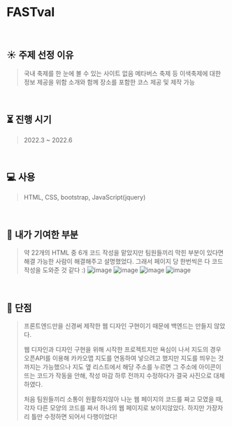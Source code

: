# FASTval

</br>

## :sunny: 주제 선정 이유
> 국내 축제를 한 눈에 볼 수 있는 사이트 없음
> 메타버스 축제 등 이색축제에 대한 정보 제공을 위함
> 소개와 함께 장소를 포함한 코스 제공 및 제작 가능

</br>

## :hourglass_flowing_sand: 진행 시기
> 2022.3 ~ 2022.6

</br>

## :computer: 사용
>HTML, CSS, bootstrap, JavaScript(jquery)

</br>

## :baby_chick: 내가 기여한 부분
> 약 22개의 HTML 중 6개 코드 작성을 맡았지만 팀원들끼리 막힌 부분이 있다면 해결 가능한 사람이 해결해주고 설명했었다.
> 그래서 페이지 당 한번씩은 다 코드 작성을 도와준 것 같다 :) 
> ![image](https://user-images.githubusercontent.com/127528582/224553664-fb460f2c-e4d3-4af2-b72c-42b512d69a56.png)
> ![image](https://user-images.githubusercontent.com/127528582/224553696-7b35b8cc-2b9c-4bd8-9ed9-5020385c6737.png)
> ![image](https://user-images.githubusercontent.com/127528582/224553809-a6e828cd-bf58-4397-84ca-bf2df8930b99.png)
> ![image](https://user-images.githubusercontent.com/127528582/224553777-de099b97-0bab-4aba-856a-c2c98348a71d.png)





</br>


## :wrench: 단점
> 프론트엔드만을 신경써 제작한 웹 디자인 구현이기 때문에 백엔드는 만들지 않았다.
>
> 웹 디자인과 디자인 구현을 위해 시작한 프로젝트지만 욕심이 나서
> 지도의 경우 오픈API를 이용해 카카오맵 지도를 연동하여 넣으려고 했지만 지도를 띄우는 것까지는 가능했으나 
>지도 옆 리스트에서 해당 주소를 누르면 그 주소에 아이콘이 뜨는 코드가 작동을 안해, 
>작성 마감 하루 전까지 수정하다가 결국 사진으로 대체하였다.
>
>처음 팀원들끼리 소통이 원활하지않아 나눈 웹 페이지의 코드를 짜고 모였을 때,
>각자 다른 모양의 코드를 짜서 하나의 웹 페이지로 보이지않았다.
>하지만 가장자리 틀만 수정하면 되어서 다행이었다! 
>
>
